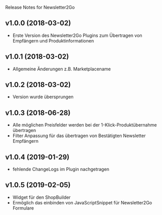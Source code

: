  Release Notes for Newsletter2Go
 
## v1.0.0 (2018-03-02) 
 - Erste Version des Newsletter2Go Plugins zum Übertragen von Empfängern und Produktinformationen
 
## v1.0.1 (2018-03-02) 
- Allgemeine Änderungen z.B. Marketplacename

## v1.0.2 (2018-03-02) 
- Version wurde übersprungen
 
## v1.0.3 (2018-06-28) 
- Alle möglichen Preisfelder werden bei der 1-Klick-Produktübernahme übertragen
- Filter Anpassung für das übertragen von Bestätigten Newsletter Empfängern

## v1.0.4 (2019-01-29) 
- fehlende ChangeLogs im Plugin nachgetragen

## v1.0.5 (2019-02-05) 
- Widget für den ShopBuilder
- Ermöglich das einbinden von JavaScriptSnippet für Newsletter2Go Formulare
